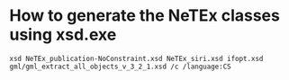 # How to generate the NeTEx classes using xsd.exe

```
xsd NeTEx_publication-NoConstraint.xsd NeTEx_siri.xsd ifopt.xsd gml/gml_extract_all_objects_v_3_2_1.xsd /c /language:CS
```